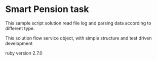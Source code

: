 # Smart Pension task

This sample script solution read file log and parsing data according to different type. 

This solution flow service object, with simple structure and test driven development  

ruby version 2.7.0